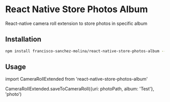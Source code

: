# React Native Store Photos Album
React-native camera roll extension to store photos in specific album

## Installation
```sh
npm install francisco-sanchez-molina/react-native-store-photos-album --save
```


## Usage

import CameraRollExtended from 'react-native-store-photos-album'

CameraRollExtended.saveToCameraRoll({uri: photoPath, album: 'Test'}, 'photo')
